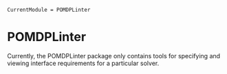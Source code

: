 ```@meta
CurrentModule = POMDPLinter
```

# POMDPLinter

Currently, the POMDPLinter package only contains tools for specifying and viewing interface requirements for a particular solver.

```@contents
```
